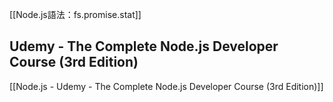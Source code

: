 
[[Node.js語法：fs.promise.stat]]


## Udemy - The Complete Node.js Developer Course (3rd Edition)
[[Node.js - Udemy - The Complete Node.js Developer Course (3rd Edition)]]
